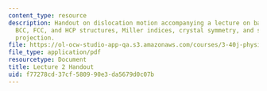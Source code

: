 ```yaml
---
content_type: resource
description: Handout on dislocation motion accompanying a lecture on basic crystallography,
  BCC, FCC, and HCP structures, Miller indices, crystal symmetry, and stereographic
  projection.
file: https://ol-ocw-studio-app-qa.s3.amazonaws.com/courses/3-40j-physical-metallurgy-fall-2009/f77278cd37cf580990e3da5679d0c07b_MIT3_40JF09_fig02.pdf
file_type: application/pdf
resourcetype: Document
title: Lecture 2 Handout
uid: f77278cd-37cf-5809-90e3-da5679d0c07b
---
```

